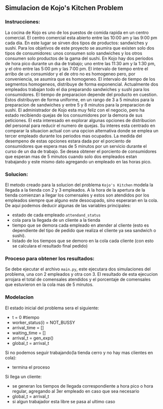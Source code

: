 ## Simulacion de Kojo's Kitchen Problem

### Instrucciones:

La cocina de Kojo es uno de los puestos de comida rapida en un centro comercial. El centro comercial esta abierto entre las 10:00 am y las 9:00 pm cada dia. En este lugar se sirven dos tipos de productos: sandwiches y sushi. Para los objetivos de este proyecto se asumira que existen solo dos tipos de consumidores: unos consumen solo sandwiches y los otros consumen solo productos de la gama del sushi. En Kojo hay dos periodos de hora pico durante un dıa de trabajo; uno entre las 11:30 am y la 1:30 pm, y el otro entre las 5:00 pm y las 7:00 pm. El intervalo de tiempo entre el arribo de un consumidor y el de otro no es homogeneo pero, por conveniencia, se asumira que es homogeneo. El intervalo de tiempo de los segmentos homogeneos, distribuye de forma exponencial. Actualmente dos empleados trabajan todo el dıa preparando sandwiches y sushi para los consumidores. El tiempo de preparacion depende del producto en cuestion. Estos distribuyen de forma uniforme, en un rango de 3 a 5 minutos para la preparacion de sandwiches y entre 5 y 8 minutos para la preparacion de sushi. El administrador de Kojo esta muy feliz con el negocio, pero ha estado recibiendo quejas de los consumidores por la demora de sus peticiones. El esta interesado en explorar algunas opciones de distribucion del personal para reducir el numero de quejas. Su interes esta centrado en comparar la situacion actual con una opcion alternativa donde se emplea un tercer empleado durante los periodos mas ocupados. La medida del desempeno de estas opciones estara dada por el porciento de consumidores que espera mas de 5 minutos por un servicio durante el curso de un dıa de trabajo. Se desea obtener el porciento de consumidores que esperan mas de 5 minutos cuando solo dos empleados estan trabajando y este mismo dato agregando un empleado en las horas pico.

### Solucion:

El metodo creado para la solucion del problema `Kojo's Kitchen` modela la llegada a la tienda con 2 y 3 empleados. A la hora de la apertura de la tienda comienzan a llegar los comensales y estos son atendidos por los empleados siempre que alguno este desocupado, sino esperaran en la cola. De aqui podemos deducir algunas de las variables principales:

- estado de cada empleado `attendand_status`
- cola para la llegada de un cliente a la tienda
- tiempo que se demora cada empleado en atender al cliente (esto es dependiente del tipo de pedido que realiza el cliente ya sea sandwich o sushi).
- listado de los tiempos que se demoro en la cola cada cliente (con esto se calculara el resultado final pedido)

### Proceso para obtener los resultados:

Se debe ejecutar el archivo `main.py`, este ejecutara dos simulaciones del problema, una con 2 empleados y otra con 3. El resultado de esta ejecucion arrojara el total de comensales atendidos y el porcentaje de comensales que estuvieron en la cola mas de 5 minutos.

### Modelacion

El estado inicial del problema sera el siguiente:

- t = 0 #tiempo
- worker_status(i) = NOT_BUSSY
- arrival_time = []
- waiting_time = []
- arrival_t = gen_exp()
- global_t = arrival_t

Si no podemos seguir trabajando(la tienda cerro y no hay mas clientes en cola):

- termina el proceso

Si llega un cliente:

- se generan los tiempos de llegada correspondiente a hora pico o hora regular, agregando al 3er empleado en caso que sea necesario
- global_t = arrival_t
- si algun trabajador esta libre se pasa al ultimo caso

